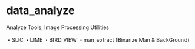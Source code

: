 # data_analyze
Analyze Tools, Image Processing Utilities

・SLIC
・LIME
・BIRD_VIEW
・man_extract (Binarize Man & BackGround)
